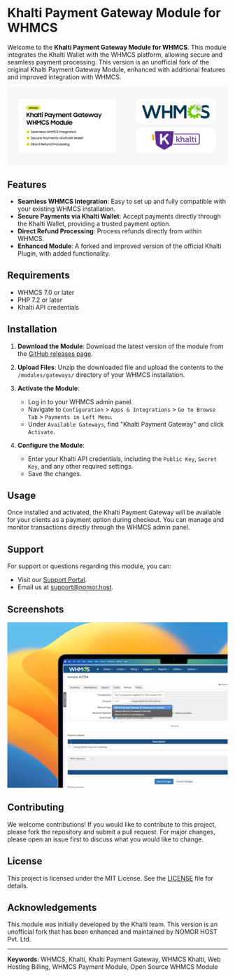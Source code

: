 # Khalti Payment Gateway Module for WHMCS

Welcome to the **Khalti Payment Gateway Module for WHMCS**. This module integrates the Khalti Wallet with the WHMCS platform, allowing secure and seamless payment processing. This version is an unofficial fork of the original Khalti Payment Gateway Module, enhanced with additional features and improved integration with WHMCS.

![Khalti Payment Gateway Module for WHMCS](/screenshots/banner_2.png)

## Features

-   **Seamless WHMCS Integration**: Easy to set up and fully compatible with your existing WHMCS installation.
-   **Secure Payments via Khalti Wallet**: Accept payments directly through the Khalti Wallet, providing a trusted payment option.
-   **Direct Refund Processing**: Process refunds directly from within WHMCS.
-   **Enhanced Module**: A forked and improved version of the official Khalti Plugin, with added functionality.

## Requirements

-   WHMCS 7.0 or later
-   PHP 7.2 or later
-   Khalti API credentials

## Installation

1. **Download the Module**: Download the latest version of the module from the [GitHub releases page](https://github.com/nomortech/khalti-gateway-whmcs/releases).

2. **Upload Files**: Unzip the downloaded file and upload the contents to the `/modules/gateways/` directory of your WHMCS installation.

3. **Activate the Module**:

    - Log in to your WHMCS admin panel.
    - Navigate to `Configuration` > `Apps & Integrations` > `Go to Browse Tab` > `Payments in Left Menu`.
    - Under `Available Gateways`, find "Khalti Payment Gateway" and click `Activate`.

4. **Configure the Module**:
    - Enter your Khalti API credentials, including the `Public Key`, `Secret Key`, and any other required settings.
    - Save the changes.

## Usage

Once installed and activated, the Khalti Payment Gateway will be available for your clients as a payment option during checkout. You can manage and monitor transactions directly through the WHMCS admin panel.

## Support

For support or questions regarding this module, you can:

-   Visit our [Support Portal](https://myaccount.nomor.host/supporttickets.php).
-   Email us at [support@nomor.host](mailto:support@nomor.host).

## Screenshots

![Khalti Payment Gateway Module for WHMCS Refund Screenshot](/screenshots/refund_screen.png)

## Contributing

We welcome contributions! If you would like to contribute to this project, please fork the repository and submit a pull request. For major changes, please open an issue first to discuss what you would like to change.

## License

This project is licensed under the MIT License. See the [LICENSE](LICENSE) file for details.

## Acknowledgements

This module was initially developed by the Khalti team. This version is an unofficial fork that has been enhanced and maintained by NOMOR HOST Pvt. Ltd.

---

**Keywords**: WHMCS, Khalti, Khalti Payment Gateway, WHMCS Khalti, Web Hosting Billing, WHMCS Payment Module, Open Source WHMCS Module
